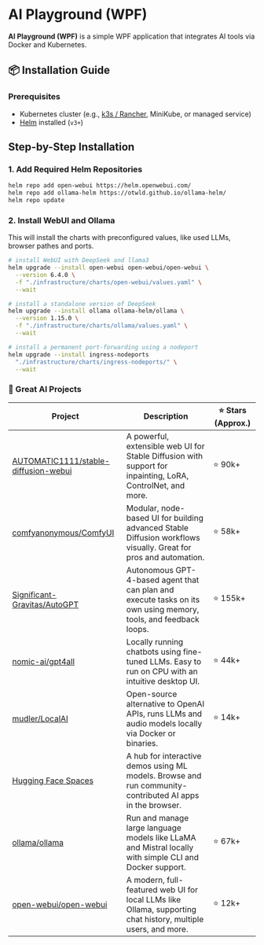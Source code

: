 ﻿# AI Playground (WPF)

**AI Playground (WPF)** is a simple WPF application that integrates AI tools via Docker and Kubernetes.

## 📦 Installation Guide

### Prerequisites

- Kubernetes cluster (e.g., [k3s / Rancher](https://github.com/rancher-sandbox/rancher-desktop), MiniKube, or managed service) 
- [Helm](https://github.com/helm/helm) installed (`v3+`)

## Step-by-Step Installation

### 1. Add Required Helm Repositories

```bash
helm repo add open-webui https://helm.openwebui.com/
helm repo add ollama-helm https://otwld.github.io/ollama-helm/
helm repo update
```

### 2. Install WebUI and Ollama

This will install the charts with preconfigured values, like used LLMs, browser pathes and ports.

```bash
# install WebUI with DeepSeek and llama3
helm upgrade --install open-webui open-webui/open-webui \
  --version 6.4.0 \
  -f "./infrastructure/charts/open-webui/values.yaml" \
  --wait

# install a standalone version of DeepSeek
helm upgrade --install ollama ollama-helm/ollama \
  --version 1.15.0 \
  -f "./infrastructure/charts/ollama/values.yaml" \
  --wait

# install a permanent port-forwarding using a nodeport 
helm upgrade --install ingress-nodeports 
  "./infrastructure/charts/ingress-nodeports/" \
  --wait
```

### 🚀 Great AI Projects

| Project | Description | ⭐ Stars (Approx.) |
|--------|-------------|------------------|
| [AUTOMATIC1111/stable-diffusion-webui](https://github.com/AUTOMATIC1111/stable-diffusion-webui) | A powerful, extensible web UI for Stable Diffusion with support for inpainting, LoRA, ControlNet, and more. | ⭐ 90k+ |
| [comfyanonymous/ComfyUI](https://github.com/comfyanonymous/ComfyUI) | Modular, node-based UI for building advanced Stable Diffusion workflows visually. Great for pros and automation. | ⭐ 58k+ |
| [Significant-Gravitas/AutoGPT](https://github.com/Significant-Gravitas/AutoGPT) | Autonomous GPT-4-based agent that can plan and execute tasks on its own using memory, tools, and feedback loops. | ⭐ 155k+ |
| [nomic-ai/gpt4all](https://github.com/nomic-ai/gpt4all) | Locally running chatbots using fine-tuned LLMs. Easy to run on CPU with an intuitive desktop UI. | ⭐ 44k+ |
| [mudler/LocalAI](https://github.com/mudler/LocalAI) | Open-source alternative to OpenAI APIs, runs LLMs and audio models locally via Docker or binaries. | ⭐ 14k+ |
| [Hugging Face Spaces](https://huggingface.co/spaces) | A hub for interactive demos using ML models. Browse and run community-contributed AI apps in the browser. |  |
| [ollama/ollama](https://github.com/ollama/ollama) | Run and manage large language models like LLaMA and Mistral locally with simple CLI and Docker support. | ⭐ 67k+ |
| [open-webui/open-webui](https://github.com/open-webui/open-webui) | A modern, full-featured web UI for local LLMs like Ollama, supporting chat history, multiple users, and more. | ⭐ 12k+ |
